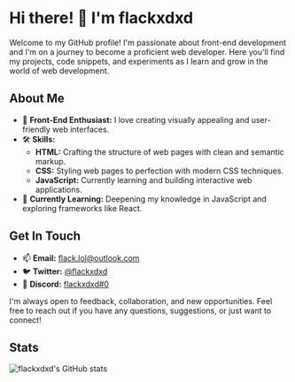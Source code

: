 # Hi there! 👋 I'm flackxdxd

Welcome to my GitHub profile! I'm passionate about front-end development and I'm on a journey to become a proficient web developer. Here you'll find my projects, code snippets, and experiments as I learn and grow in the world of web development.

## About Me

- 🎨 **Front-End Enthusiast:** I love creating visually appealing and user-friendly web interfaces.
- 🛠️ **Skills:** 
  - **HTML:** Crafting the structure of web pages with clean and semantic markup.
  - **CSS:** Styling web pages to perfection with modern CSS techniques.
  - **JavaScript:** Currently learning and building interactive web applications.
- 🌱 **Currently Learning:** Deepening my knowledge in JavaScript and exploring frameworks like React.

## Get In Touch

- 📫 **Email:** [flack.lol@outlook.com](mailto:flackxdxd@example.com)
- 🐦 **Twitter:** [@flackxdxd](https://x.com/flackxdxd)
- 💼 **Discord:** [flackxdxd#0](https://discord.com/users/1154083710434562119)

I'm always open to feedback, collaboration, and new opportunities. Feel free to reach out if you have any questions, suggestions, or just want to connect!

## Stats

![flackxdxd's GitHub stats](https://github-readme-stats.vercel.app/api?username=flackxdxd&show_icons=true&theme=radical)

